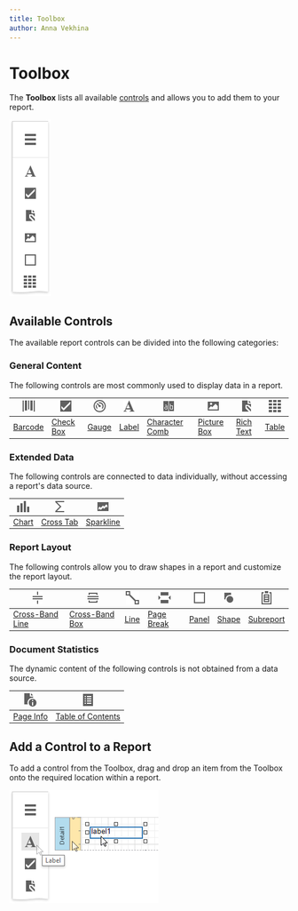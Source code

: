 ```yaml
---
title: Toolbox
author: Anna Vekhina
---
```


# Toolbox

The **Toolbox** lists all available [controls](../use-report-elements.md) and allows you to add them to your report.

![](../../../images/eurd-web-toolbox.png)

## Available Controls

The available report controls can be divided into the following categories:

### General Content
The following controls are most commonly used to display data in a report.



| ![](../../../images/eurd-web-toolbox-bar-code.png) | ![](../../../images/eurd-web-toolbox-checkbox.png) | ![](../../../images/eurd-web-toolbox-gauge.png) | ![](../../../images/eurd-web-toolbox-label.png) | ![](../../../images/eurd-web-toolbox-character-comb.png) | ![](../../../images/eurd-web-toolbox-picture-box.png) | ![](../../../images/eurd-web-toolbox-rich-text.png) | ![](../../../images/eurd-web-toolbox-table.png) |
| ------------------------------------------------------------- | ------------------------------------------------------------------ | -------------------------------------------------------------------- | -------------------------------------------------------------------- |  -------------------------------------------------------------------- | -------------------------------------------------------------------- | -------------------------------------------------------------------- | -------------------------------------------------------------------- |
[Barcode](../use-report-elements\use-bar-codes.md) | [Check Box](..\use-report-elements\use-basic-report-controls\check-box.md) | [Gauge](..\use-report-elements\use-gauges-and-sparklines\add-gauges-to-a-report.md) | [Label](..\use-report-elements\use-basic-report-controls\label.md) | [Character Comb](..\use-report-elements\use-basic-report-controls\character-comb.md) | [Picture Box](..\use-report-elements\use-basic-report-controls\picture-box.md) | [Rich Text](..\use-report-elements\use-basic-report-controls\rich-text.md) | [Table](..\use-report-elements\use-tables.md) |


### Extended Data
The following controls are connected to data individually, without accessing a report's data source.



| ![](../../../images/eurd-web-toolbox-chart.png) | ![](../../../images/eurd-web-toolbox-cross-tab.png) | ![](../../../images/eurd-web-toolbox-sparkline.png) |
| ------------------------------------------------------------- | ------------------------------------------------------------------ | -------------------------------------------------------------------- |
| [Chart](..\use-report-elements\use-charts.md) | [Cross Tab](..\create-reports\cross-tab-reports.md) | [Sparkline](..\use-report-elements\use-gauges-and-sparklines\add-sparklines-to-a-report.md) |




### Report Layout
The following controls allow you to draw shapes in a report and customize the report layout.

| ![](../../../images/eurd-web-toolbox-cross-band-line.png) | ![](../../../images/eurd-web-toolbox-cross-band-box.png) | ![](../../../images/eurd-web-toolbox-line.png) | ![](../../../images/eurd-web-toolbox-pagebreak.png) | ![](../../../images/eurd-web-toolbox-panel.png) | ![](../../../images/eurd-web-toolbox-shape.png) | ![](../../../images/eurd-web-toolbox-subreport.png) | 
| ------------------------------------------------------------- | ------------------------------------------------------------- | ------------------------------------------------------------- | ------------------------------------------------------------- | ------------------------------------------------------------- | ------------------------------------------------------------- | ------------------------------------------------------------- |
[Cross-Band Line](..\use-report-elements\draw-lines-and-shapes\draw-cross-band-lines-and-boxes.md) | [Cross-Band Box](..\use-report-elements\draw-lines-and-shapes\draw-cross-band-lines-and-boxes.md) | [Line](..\use-report-elements\draw-lines-and-shapes\draw-lines.md) |[Page Break](..\use-report-elements\use-basic-report-controls\page-break.md) | [Panel](..\use-report-elements\use-basic-report-controls\panel.md) | [Shape](..\use-report-elements\draw-lines-and-shapes\draw-shapes.md) | [Subreport](..\use-report-elements\use-basic-report-controls\subreport.md) |

### Document Statistics
The dynamic content of the following controls is not obtained from a data source.

![](../../../images/eurd-web-toolbox-page-info.png) | ![](../../../images/eurd-web-toolbox-toc.png) |
| -------------------------------------------------------------------- | -------------------------------------------------------------------- |
| [Page Info](..\use-report-elements\use-basic-report-controls\page-info.md) | [Table of Contents](..\use-report-elements\use-basic-report-controls\table-of-contents.md) |



## Add a Control to a Report

To add a control from the Toolbox, drag and drop an item from the Toolbox onto the required location within a report.
	
![](../../../images/eurd-web-drop-report-control-from-toolbox.png)

